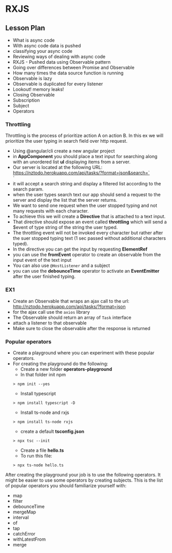 # RXJS

## Lesson Plan

- What is async code
- With async code data is pushed
- classifying your async code
- Reviewing ways of dealing with async code
- RXJS - Pushed data using Observable pattern
- Going over differences between Promise and Observable
- How many times the data source function is running
- Observable is lazy
- Observable is duplicated for every listener
- Lookout! memory leaks!
- Closing Observable
- Subscription
- Subject
- Operators



### Throttling 

Throttling is the process of prioritize action A on action B.
In this ex we will prioritize the user typing in search field over http request.

- Using @angular/cli create a new angular project
- in **AppComponent** you should place a text input for searching along with an unordered list **ul** displaying items from a server.
- Our server is located at the following URL: 
https://nztodo.herokuapp.com/api/tasks/?format=json&search=`<search string>`
- it will accept a search string and display a filtered list according to the search param.
- when the user types search text our app should send a request to the server and display the list that the server returns.
- We want to send one request when the user stopped typing and not many requests with each character.
- To achieve this we will create a **Directive** that is attached to a text input.
- That directive should expose an event called **throttling** which will send a $event of type string of the string the user typed.
- The throttling event will not be invoked every character but rather after the suer stopped typing text (1 sec passed without additional characters typed).
- In the directive you can get the input by requesting **ElementRef** 
- you can use the **fromEvent** operator to create an observable from the input event of the text input
- You can also use `@HostListener` and a subject
- you can use the **debounceTime** operator to activate an **EventEmitter** after the user finished typing.

### EX1

- Create an Observable that wraps an ajax call to the url: 
http://nztodo.herokuapp.com/api/tasks/?format=json
- for the ajax call use the `axios` library
- The Observable should return an array of `Task` interface
- attach a listener to that observable
- Make sure to close the observable after the response is returned

### Popular operators

- Create a playground where you can experiment with these popular operators.
- For creating the playground do the following:
  - Create a new folder **operators-playground**
  - In that folder init npm
  ```
  > npm init --yes
  ```
  - Install typescript
  ```
  > npm install typescript -D
  ```
  - Install ts-node and rxjs
  ```
  > npm install ts-node rxjs
  ```
  - create a default **tsconfig.json**
  ```
  > npx tsc --init
  ```
  - Create a file **hello.ts**
  - To run this file:
  ```
  > npx ts-node hello.ts
  ```
After creating the playground your job is to use the following operators.
It might be easier to use some operators by creating subjects.
This is the list of popular operators you should familiarize yourself with:
- map
- filter
- debounceTime
- mergeMap
- interval
- of
- tap
- catchError
- withLatestFrom
- merge


